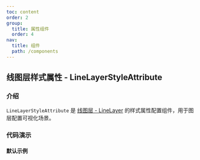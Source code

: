 ```yaml
---
toc: content
order: 2
group:
  title: 属性组件
  order: 4
nav:
  title: 组件
  path: /components
---
```


## 线图层样式属性 - LineLayerStyleAttribute

### 介绍

`LineLayerStyleAttribute` 是 [线图层 - LineLayer](/components/layers/base-layers/line-layer) 的样式属性配置组件，用于图层配置可视化场景。

### 代码演示

#### 默认示例

<code src="./demos/default.tsx" compact></code>

<API></API>
